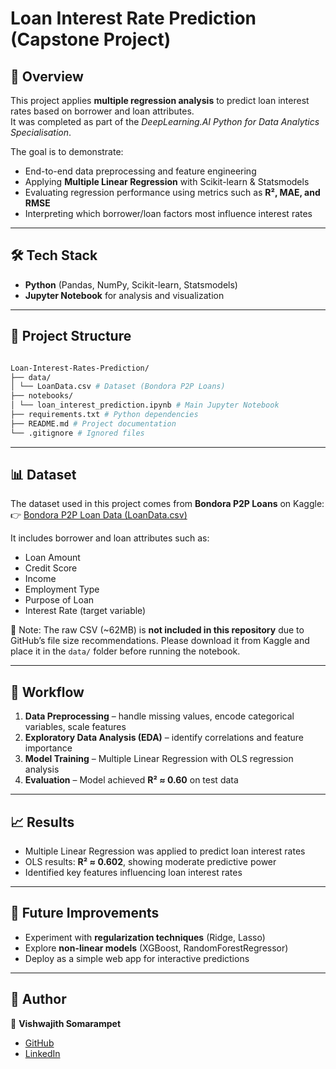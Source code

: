 # Loan Interest Rate Prediction (Capstone Project)  

## 📌 Overview  
This project applies **multiple regression analysis** to predict loan interest rates based on borrower and loan attributes.  
It was completed as part of the *DeepLearning.AI Python for Data Analytics Specialisation*.  

The goal is to demonstrate:  
- End-to-end data preprocessing and feature engineering  
- Applying **Multiple Linear Regression** with Scikit-learn & Statsmodels  
- Evaluating regression performance using metrics such as **R², MAE, and RMSE**  
- Interpreting which borrower/loan factors most influence interest rates  

---

## 🛠️ Tech Stack  
- **Python** (Pandas, NumPy, Scikit-learn, Statsmodels)  
- **Jupyter Notebook** for analysis and visualization  

---

## 📂 Project Structure  
``` bash

Loan-Interest-Rates-Prediction/
├── data/
│ └── LoanData.csv # Dataset (Bondora P2P Loans)
├── notebooks/
│ └── loan_interest_prediction.ipynb # Main Jupyter Notebook
├── requirements.txt # Python dependencies
├── README.md # Project documentation
└── .gitignore # Ignored files

```
---

## 📊 Dataset  
The dataset used in this project comes from **Bondora P2P Loans** on Kaggle:  
👉 [Bondora P2P Loan Data (LoanData.csv)](https://www.kaggle.com/datasets/marcobeyer/bondora-p2p-loans?select=LoanData.csv)  

It includes borrower and loan attributes such as:  
- Loan Amount  
- Credit Score  
- Income  
- Employment Type  
- Purpose of Loan  
- Interest Rate (target variable)  

📌 Note: The raw CSV (~62MB) is **not included in this repository** due to GitHub’s file size recommendations. Please download it from Kaggle and place it in the `data/` folder before running the notebook.  

---

## 🚀 Workflow  
1. **Data Preprocessing** – handle missing values, encode categorical variables, scale features  
2. **Exploratory Data Analysis (EDA)** – identify correlations and feature importance  
3. **Model Training** – Multiple Linear Regression with OLS regression analysis  
4. **Evaluation** – Model achieved **R² ≈ 0.60** on test data  

---

## 📈 Results  
- Multiple Linear Regression was applied to predict loan interest rates  
- OLS results: **R² ≈ 0.602**, showing moderate predictive power  
- Identified key features influencing loan interest rates  

---

## 🔗 Future Improvements  
- Experiment with **regularization techniques** (Ridge, Lasso)  
- Explore **non-linear models** (XGBoost, RandomForestRegressor)  
- Deploy as a simple web app for interactive predictions  

---

## 📎 Author  
👤 **Vishwajith Somarampet**  
- [GitHub](https://github.com/Vishwajith31)  
- [LinkedIn](https://linkedin.com/in/your-profile)  
